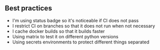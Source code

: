 ## Best practices
- I'm using status badge so it's noticeable if CI does not pass
- I restrict CI on branches so that it does not run when not necessary
- I cache docker builds so that it builds faster
- Using matrix to test it on different python versions
- Using secrets environments to protect different things separated